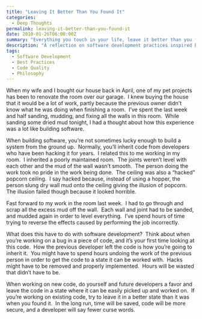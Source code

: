 ```yaml
---
title: "Leaving It Better Than You Found It"
categories:
  - Deep Thoughts
permalink: leaving-it-better-than-you-found-it
date: 2010-01-26T06:00:00Z
summary: "Everything you touch in your life, leave it better than you found it."
description: "A reflection on software development practices inspired by home renovation - why leaving code better than you found it benefits everyone."
tags:
  - Software Development
  - Best Practices
  - Code Quality
  - Philosophy
---
```


<p>When my wife and I bought our house back in April, one of my pet projects has been to renovate the room over our garage.&#160; I knew buying the house that it would be a lot of work, partly because the previous owner didn’t know what he was doing when finishing a room.&#160; I’ve spent the last week and half sanding, mudding, and fixing all the walls in this room.&#160; While sanding some dried mud tonight, I had a thought about how this experience was a lot like building software.</p>  <p align="left">When building software, you’re not sometimes lucky enough to build a system from the ground up.&#160; Normally, you’ll inherit code from developers who have been hacking it for years.&#160; I related this to me working in my room.&#160; I inherited a poorly maintained room.&#160; The joints weren’t level with each other and the mud of the wall wasn’t smooth.&#160; The person doing the work took no pride in the work being done.&#160; The ceiling was also a “hacked” popcorn ceiling.&#160; I say hacked because, instead of using a hopper, the person slung dry wall mud onto the ceiling giving the illusion of popcorn.&#160; The illusion failed though because it looked horrible.</p>  <p align="left">Fast forward to my work in the room last week.&#160; I had to go through and scrap all the excess mud off the wall.&#160; Each wall and joint had to be sanded, and mudded again in order to level everything.&#160; I’ve spend hours of time trying to reverse the effects caused by performing the job incorrectly.</p>  <p align="left">What does this have to do with software development?&#160; Think about when you’re working on a bug in a piece of code, and it’s your first time looking at this code.&#160; How the previous developer left the code is how you’re going to inherit it.&#160; You might have to spend hours undoing the work of the previous person in order to get the code to a state it can be worked with.&#160; Hacks might have to be removed and properly implemented.&#160; Hours will be wasted that didn’t have to be.</p>  <p align="left">When working on new code, do yourself and future developers a favor and leave the code in a state where it can be easily picked up and worked on.&#160; If you’re working on existing code, try to leave it in a better state than it was when you found it.&#160; In the long run, time will be saved, code will be more secure, and a developer will say fewer curse words.</p>